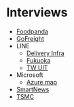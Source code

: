 # Interviews

- [Foodpanda](./Foodpanda/)
- [GoFreight](./GoFreight/)
- LINE
  - [Delivery Infra](./LINE/Delivery-Infra/)
  - [Fukuoka](./LINE/Fukuoka/)
  - [TW UIT](./LINE/TW-UIT/)
- Microsoft
  - [Azure map](./Microsoft/Azure-map/)
- [SmartNews](./SmartNews/)
- [TSMC](./TSMC/)
